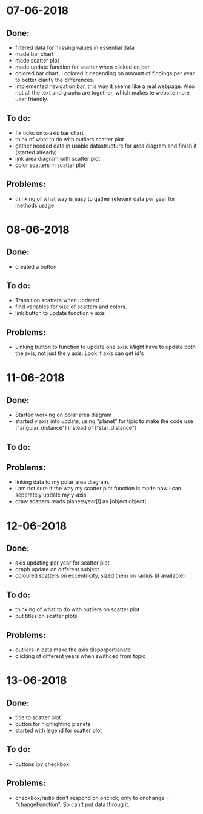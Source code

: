 # 07-06-2018

## Done:
- filtered data for missing values in essential data
- made bar chart
- made scatter plot
- made update function for scatter when clicked on bar
- colored bar chart, i colored it depending on amount of findings per year to better clarify the differences. 
- implemented navigation bar, this way it seems like a real webpage. Also not all the text and graphs are together, which makes te website more user friendly. 

## To do:
- fix ticks on x-axis bar chart
- think of what to do with outliers scatter plot
- gather needed data in usable datastructure for area diagram and finish it (started already)
- link area diagram with scatter plot
- color scatters in scatter plot

## Problems:
- thinking of what way is easy to gather relevant data per year for methods usage

# 08-06-2018

## Done:
- created a button

## To do:
- Transition scatters when updated
- find variables for size of scatters and colors.
- link button to update function y axis

## Problems:
- Linking button to function to update one axis. Might have to update both the axis, not just the y axis. Look if axis can get id's

# 11-06-2018

## Done:
- Started working on polar area diagram
- started y axis info update, using "planet" for tipic to make the code use ["angular_distance"] instead of ["star_distance"]

## To do:


## Problems:
- linking data to my polar area diagram. 
- i am not sure if the way my scatter plot function is made now i can seperately update my y-axis. 
- draw scatters reads planetsyear[i] as [object object]

# 12-06-2018
## Done:
- axis updating per year for scatter plot
- graph update on different subject
- coloured scatters on eccentricity, sized them on radius (if available)

## To do:
- thinking of what to do with outliers on scatter plot
- put titles on scatter plots

## Problems: 
- outliers in data make the axis disporportianate
- clicking of different years when swithced from topic

# 13-06-2018
## Done:
- title to scatter plot
- button for highlighting planets
- started with legend for scatter plot

## To do:
- buttons ipv checkbox

## Problems:
- checkbox/radio don't respond on onclick, only to onchange = "changeFunction". So can't put data throug it. 